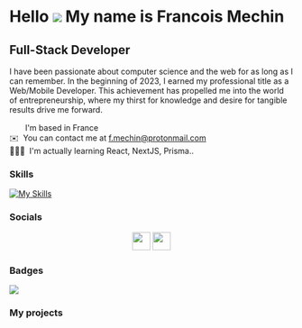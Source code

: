 Hello ![](https://user-images.githubusercontent.com/18350557/176309783-0785949b-9127-417c-8b55-ab5a4333674e.gif) My name is Francois Mechin
=======================================================================================================================================

Full-Stack Developer
------------------------

I have been passionate about computer science and the web for as long as I can remember. In the beginning of 2023, I earned my professional title as a Web/Mobile Developer. This achievement has propelled me into the world of entrepreneurship, where my thirst for knowledge and desire for tangible results drive me forward.



<img src="https://upload.wikimedia.org/wikipedia/commons/thumb/c/c3/Flag_of_France.svg/2560px-Flag_of_France.svg.png" width="20" height="15" />   I'm based in France
<br />
✉️  You can contact me at [f.mechin@protonmail.com](mailto:f.mechin@protonmail.com)
<br />
👨🏻‍💻  I'm actually learning React, NextJS, Prisma..

### Skills

[![My Skills](https://skillicons.dev/icons?i=js,html,css,ts,react,nextjs,nodejs,php,tailwind,figma,mysql&theme=light&perline=3)](https://skillicons.dev)

<p align="center">

</p>


### Socials

<p align="center"> <a href="https://www.github.com/FrancoisMechin" target="_blank" rel="noreferrer"><img src="https://raw.githubusercontent.com/danielcranney/readme-generator/main/public/icons/socials/github.svg" width="32" height="32" /></a> <a href="https://www.linkedin.com/in/francois-mechin/" target="_blank" rel="noreferrer"><img src="https://raw.githubusercontent.com/danielcranney/readme-generator/main/public/icons/socials/linkedin.svg" width="32" height="32" /></a></p>

### Badges

<a href="http://www.github.com/FrancoisMechin"><img src="https://github-readme-streak-stats.herokuapp.com/?user=FrancoisMechin&stroke=ffffff&background=22272e&ring=ef4444&fire=ef4444&currStreakNum=ffffff&currStreakLabel=ef4444&sideNums=ffffff&sideLabels=ffffff&dates=ffffff&hide_border=true" /></a>

### My projects


